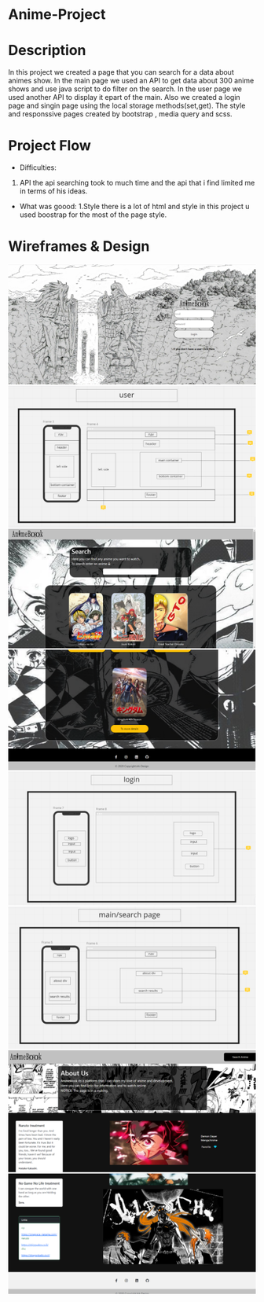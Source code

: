# Anime-Project
# Description
In this project we created a page that you can search for a data about animes show.
In the main page we used an API to get data about 300 anime shows and use java script to do filter on the search.
In the user page we used another API to display it epart of the main.
Also we created a login page and singin page using the local storage methods(set,get).
The style and responssive pages created by bootstrap , media query and scss.
# Project Flow
* Difficulties:
1. API the api searching took to much time and the api that i find limited me in terms of his ideas.
* What was goood:
 1.Style there is a lot of html and style in this project u used boostrap for the most of the page style.
# Wireframes & Design
![Wireframe - 1](https://github.com/avishayavr/Anime-Project/blob/main/screen%20shots%20two/screenshotlogin.png)
![Wireframe - 1](https://github.com/avishayavr/Anime-Project/blob/main/screen%20shots%20two/screenshotone.png)
![Wireframe - 1](https://github.com/avishayavr/Anime-Project/blob/main/screen%20shots%20two/screenshotsearch.png)
![Wireframe - 1](https://github.com/avishayavr/Anime-Project/blob/main/screen%20shots%20two/screenshotsearchtwo.png)
![Wireframe - 1](https://github.com/avishayavr/Anime-Project/blob/main/screen%20shots%20two/screenshotthree.png)
![Wireframe - 1](https://github.com/avishayavr/Anime-Project/blob/main/screen%20shots%20two/screenshottwo.png)
![Wireframe - 1](https://github.com/avishayavr/Anime-Project/blob/main/screen%20shots%20two/screenshotuser.png)
![Wireframe - 1](https://github.com/avishayavr/Anime-Project/blob/main/screen%20shots%20two/screenshotusertwo.png)
